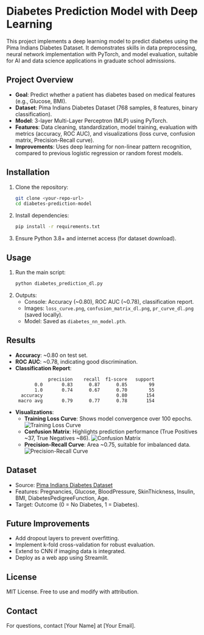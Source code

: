 # Diabetes Prediction Model with Deep Learning

This project implements a deep learning model to predict diabetes using the Pima Indians Diabetes Dataset. It demonstrates skills in data preprocessing, neural network implementation with PyTorch, and model evaluation, suitable for AI and data science applications in graduate school admissions.

## Project Overview
- **Goal**: Predict whether a patient has diabetes based on medical features (e.g., Glucose, BMI).
- **Dataset**: Pima Indians Diabetes Dataset (768 samples, 8 features, binary classification).
- **Model**: 3-layer Multi-Layer Perceptron (MLP) using PyTorch.
- **Features**: Data cleaning, standardization, model training, evaluation with metrics (accuracy, ROC AUC), and visualizations (loss curve, confusion matrix, Precision-Recall curve).
- **Improvements**: Uses deep learning for non-linear pattern recognition, compared to previous logistic regression or random forest models.

## Installation
1. Clone the repository:
   ```bash
   git clone <your-repo-url>
   cd diabetes-prediction-model
   ```
2. Install dependencies:
   ```bash
   pip install -r requirements.txt
   ```
3. Ensure Python 3.8+ and internet access (for dataset download).

## Usage
1. Run the main script:
   ```bash
   python diabetes_prediction_dl.py
   ```
2. Outputs:
   - Console: Accuracy (~0.80), ROC AUC (~0.78), classification report.
   - Images: `loss_curve.png`, `confusion_matrix_dl.png`, `pr_curve_dl.png` (saved locally).
   - Model: Saved as `diabetes_nn_model.pth`.

## Results
- **Accuracy**: ~0.80 on test set.
- **ROC AUC**: ~0.78, indicating good discrimination.
- **Classification Report**:
  ```
              precision    recall  f1-score   support
         0.0       0.83      0.87      0.85        99
         1.0       0.74      0.67      0.70        55
    accuracy                           0.80       154
   macro avg       0.79      0.77      0.78       154
  ```
- **Visualizations**:
  - **Training Loss Curve**: Shows model convergence over 100 epochs.
    ![Training Loss Curve](loss_curve.png)
  - **Confusion Matrix**: Highlights prediction performance (True Positives ~37, True Negatives ~86).
    ![Confusion Matrix](confusion_matrix_dl.png)
  - **Precision-Recall Curve**: Area ~0.75, suitable for imbalanced data.
    ![Precision-Recall Curve](pr_curve_dl.png)

## Dataset
- Source: [Pima Indians Diabetes Dataset](https://raw.githubusercontent.com/jbrownlee/Datasets/master/pima-indians-diabetes.data.csv)
- Features: Pregnancies, Glucose, BloodPressure, SkinThickness, Insulin, BMI, DiabetesPedigreeFunction, Age.
- Target: Outcome (0 = No Diabetes, 1 = Diabetes).

## Future Improvements
- Add dropout layers to prevent overfitting.
- Implement k-fold cross-validation for robust evaluation.
- Extend to CNN if imaging data is integrated.
- Deploy as a web app using Streamlit.

## License
MIT License. Free to use and modify with attribution.

## Contact
For questions, contact [Your Name] at [Your Email].